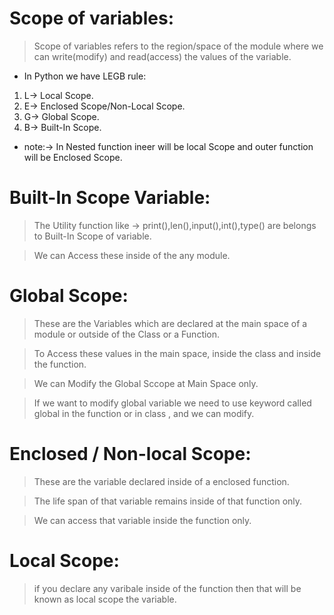 # Scope of variables:
> Scope of variables refers to the region/space of the module where we can write(modify) and read(access) the values of the variable. 

* In Python we have LEGB rule:
1) L-> Local Scope. 
2) E-> Enclosed Scope/Non-Local Scope.
3) G-> Global Scope.
4) B-> Built-In Scope.

* note:-> In Nested function ineer will be local Scope and outer function will be Enclosed Scope.

# Built-In Scope Variable:

> The Utility function like -> print(),len(),input(),int(),type() are belongs to Built-In Scope of variable.

> We can Access these inside of the any module.

# Global Scope:

> These are the Variables which are declared at the main space of a module or outside of the Class or a Function.

> To Access these values in the main space, inside the class and inside the function.

> We can Modify the Global Sccope at Main Space only.

> If we want to modify global variable we need to use keyword called global in the function or in class , and we can modify.

# Enclosed / Non-local Scope:

> These are the variable declared inside of a enclosed function.

> The life span of that variable remains inside of that function only.

> We can access that variable inside the function only.


# Local Scope:

> if you declare any varibale inside of the function then that will be known as local scope the variable.

<!-- Built-In> Global > Enclosed > Local -->